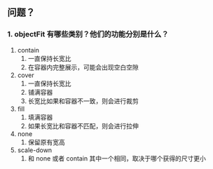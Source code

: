 ## 问题？

### 1. objectFit 有哪些类别？他们的功能分别是什么？

1. contain
   1. 一直保持长宽比
   2. 在容器内完整展示，可能会出现空白空隙
2. cover
   1. 一直保持长宽比
   2. 铺满容器
   3. 长宽比如果和容器不一致，则会进行裁剪
3. fill
   1. 填满容器
   2. 如果长宽比和容器不匹配，则会进行拉伸
4. none
   1. 保留原有宽高
5. scale-down
   1. 和 none 或者 contain 其中一个相同，取决于哪个获得的尺寸更小
